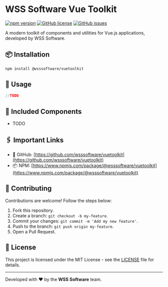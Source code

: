 # WSS Software Vue Toolkit

[![npm version](https://img.shields.io/npm/v/@wsssoftware/vuetoolkit.svg)](https://www.npmjs.com/package/@wsssoftware/vuetoolkit)
[![GitHub license](https://img.shields.io/github/license/wsssoftware/vuetoolkit.svg)](https://github.com/wsssoftware/vuetoolkit/blob/main/LICENSE)
[![GitHub issues](https://img.shields.io/github/issues/wsssoftware/vuetoolkit.svg)](https://github.com/wsssoftware/vuetoolkit/issues)

A modern toolkit of components and utilities for Vue.js applications, developed by WSS Software.

## 📦 Installation

```bash
npm install @wsssoftware/vuetoolkit
```

## 🚀 Usage

```javascript
//TODO
```

## 🧩 Included Components

- TODO

## 🖇️ Important Links

- 🐙 GitHub: [https://github.com/wsssoftware/vuetoolkit](https://github.com/wsssoftware/vuetoolkit)
- 📦 NPM: [https://www.npmjs.com/package/@wsssoftware/vuetoolkit](https://www.npmjs.com/package/@wsssoftware/vuetoolkit)

## 🤝 Contributing

Contributions are welcome! Follow the steps below:

1. Fork this repository.
2. Create a branch: `git checkout -b my-feature`.
3. Commit your changes: `git commit -m 'Add my new feature'`.
4. Push to the branch: `git push origin my-feature`.
5. Open a Pull Request.

## 📝 License

This project is licensed under the MIT License - see
the [LICENSE](https://github.com/wsssoftware/vuetoolkit/blob/main/LICENSE) file for details.

---

Developed with ❤️ by the **WSS Software** team.
